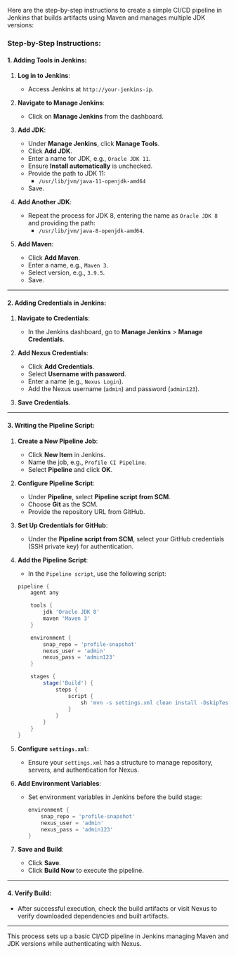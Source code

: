 Here are the step-by-step instructions to create a simple CI/CD pipeline in Jenkins that builds artifacts using Maven and manages multiple JDK versions:

### Step-by-Step Instructions:

#### 1. **Adding Tools in Jenkins:**

1. **Log in to Jenkins**:
   - Access Jenkins at `http://your-jenkins-ip`.

2. **Navigate to Manage Jenkins**:
   - Click on **Manage Jenkins** from the dashboard.

3. **Add JDK**:
   - Under **Manage Jenkins**, click **Manage Tools**.
   - Click **Add JDK**.
   - Enter a name for JDK, e.g., `Oracle JDK 11`.
   - Ensure **Install automatically** is unchecked.
   - Provide the path to JDK 11: 
     - `/usr/lib/jvm/java-11-openjdk-amd64`
   - Save.

4. **Add Another JDK**:
   - Repeat the process for JDK 8, entering the name as `Oracle JDK 8` and providing the path:
     - `/usr/lib/jvm/java-8-openjdk-amd64`.

5. **Add Maven**:
   - Click **Add Maven**.
   - Enter a name, e.g., `Maven 3`.
   - Select version, e.g., `3.9.5`.
   - Save.

---

#### 2. **Adding Credentials in Jenkins:**

1. **Navigate to Credentials**:
   - In the Jenkins dashboard, go to **Manage Jenkins** > **Manage Credentials**.

2. **Add Nexus Credentials**:
   - Click **Add Credentials**.
   - Select **Username with password**.
   - Enter a name (e.g., `Nexus Login`).
   - Add the Nexus username (`admin`) and password (`admin123`).

3. **Save Credentials**.

---

#### 3. **Writing the Pipeline Script:**

1. **Create a New Pipeline Job**:
   - Click **New Item** in Jenkins.
   - Name the job, e.g., `Profile CI Pipeline`.
   - Select **Pipeline** and click **OK**.

2. **Configure Pipeline Script**:
   - Under **Pipeline**, select **Pipeline script from SCM**.
   - Choose **Git** as the SCM.
   - Provide the repository URL from GitHub.

3. **Set Up Credentials for GitHub**:
   - Under the **Pipeline script from SCM**, select your GitHub credentials (SSH private key) for authentication.

4. **Add the Pipeline Script**:
   - In the `Pipeline script`, use the following script:

   ```groovy
   pipeline {
       agent any

       tools {
           jdk 'Oracle JDK 8'
           maven 'Maven 3'
       }

       environment {
           snap_repo = 'profile-snapshot'
           nexus_user = 'admin'
           nexus_pass = 'admin123'
       }

       stages {
           stage('Build') {
               steps {
                   script {
                       sh 'mvn -s settings.xml clean install -DskipTests'
                   }
               }
           }
       }
   }
   ```

5. **Configure `settings.xml`**:
   - Ensure your `settings.xml` has a structure to manage repository, servers, and authentication for Nexus.

6. **Add Environment Variables**:
   - Set environment variables in Jenkins before the build stage:
     ```groovy
     environment {
         snap_repo = 'profile-snapshot'
         nexus_user = 'admin'
         nexus_pass = 'admin123'
     }
     ```

7. **Save and Build**:
   - Click **Save**.
   - Click **Build Now** to execute the pipeline.

---

#### 4. **Verify Build**:

- After successful execution, check the build artifacts or visit Nexus to verify downloaded dependencies and built artifacts.

---

This process sets up a basic CI/CD pipeline in Jenkins managing Maven and JDK versions while authenticating with Nexus.
